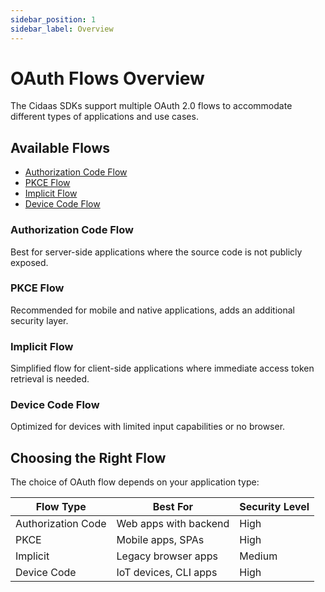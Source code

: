 ```yaml
---
sidebar_position: 1
sidebar_label: Overview
---
```


# OAuth Flows Overview

The Cidaas SDKs support multiple OAuth 2.0 flows to accommodate different types of applications and use cases.

## Available Flows

- [Authorization Code Flow](#authorization-code-flow)
- [PKCE Flow](#pkce-flow)
- [Implicit Flow](#implicit-flow)
- [Device Code Flow](#device-code-flow)


### Authorization Code Flow
Best for server-side applications where the source code is not publicly exposed.

### PKCE Flow
Recommended for mobile and native applications, adds an additional security layer.

### Implicit Flow
Simplified flow for client-side applications where immediate access token retrieval is needed.

### Device Code Flow
Optimized for devices with limited input capabilities or no browser.

## Choosing the Right Flow

The choice of OAuth flow depends on your application type:

| Flow Type | Best For | Security Level |
|-----------|----------|----------------|
| Authorization Code | Web apps with backend | High |
| PKCE | Mobile apps, SPAs | High |
| Implicit | Legacy browser apps | Medium |
| Device Code | IoT devices, CLI apps | High |